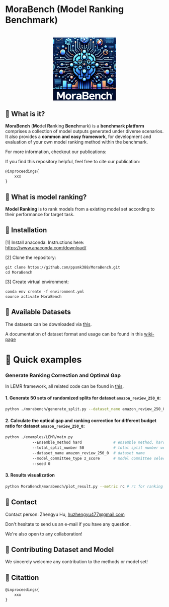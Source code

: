 
# MoraBench (**Mo**del **Ra**nking **Bench**mark)

<h1 style="text-align:center">
<img style="vertical-align:middle" width="200" height="200" src="./images/MoraBench_logo.png" />
</h1>

## 🔧 What is it?

**MoraBench** (**Mo**del **Ra**nking **Bench**mark) is a **benchmark platform** comprises a collection of model outputs generated under diverse scenarios. It also provides a **common and easy framework**, for development and evaluation of your own model ranking method within the benchmark.
 
 



For more information, checkout our publications: 


If you find this repository helpful, feel free to cite our publication:

```
@inproceedings{
    xxx
}
```

## 🔧 What is model ranking?

**Model Ranking** is to rank models from a existing model set according to their performance for target task.



## 🔧 Installation

[1] Install anaconda:
Instructions here: https://www.anaconda.com/download/

[2] Clone the repository:
```
git clone https://github.com/ppsmk388/MoraBench.git
cd MoraBench
```

[3] Create virtual environment:
```
conda env create -f environment.yml
source activate MoraBench
```


<!-- If this not working or you want to use only a subset of modules of Wrench, check out this [wiki page](https://github.com/JieyuZ2/wrench/wiki/Environment-Installation) -->



## 🔧 Available Datasets


The datasets can be downloaded via [this](https://drive.google.com/drive/folders/1_iPhZXG_Vrcgm1Dect3N0iMUZpboYebp?usp=sharing).


A documentation of dataset format and usage can be found in this [wiki-page](https://github.com/ppsmk388/MoraBench/wiki/Dataset:-Format-and-Usage)

<!-- 
### Weak Supervision:



### Semi-supervised Learning:


### Prompt Selection:


 -->



# 🔧  Quick examples


### Generate Ranking Correction and Optimal Gap

In LEMR framework, all related code can be found in [this](https://github.com/ppsmk388/MoraBench/tree/main/examples/LEMR).



#### 1. Generate 50 sets of randomized splits for dataset `amazon_review_250_0`:



```sh
python ./morabench/generate_split.py --dataset_name amazon_review_250_0 --split_num 50 
```

#### 2. Calculate the optical gap and ranking correction for different budget ratio for dataset `amazon_review_250_0`:


<!-- **generate hard ensemble result**: -->
```sh
python ./examples/LEMR/main.py 
            --Ensemble_method hard              # ensemble method, hard or soft
            --total_split_number 50             # total split number we used
            --dataset_name amazon_review_250_0  # dataset name
            --model_committee_type z_score      # model committee selection type, z_score or all_model
            --seed 0
```



<!-- **generate soft ensemble result**:
```sh
python ./examples/LEMR/main.py 
            --Ensemble_method soft              # ensemble method, hard or soft
            --total_split_number 50             # total split number we used
            --dataset_name amazon_review_250_0  # dataset name
            --model_committee_type z_score      # model committee selection type, , z_score or all_model
``` -->


#### 3. Results visualization


```sh
python MoraBench/morabench/plot_result.py --metric rc # rc for ranking correction and og for optimal gap
```



## 🔧  Contact

Contact person: Zhengyu Hu, [huzhengyu477@gmail.com](mailto:huzhengyu477@gmail.com)

Don't hesitate to send us an e-mail if you have any question.

We're also open to any collaboration!


## 🔧  Contributing Dataset and Model

We sincerely welcome any contribution to the methods or model set!



## 🔧  Citattion
```
@inproceedings{
    xxx
}
```



